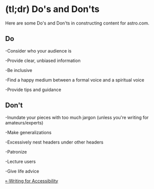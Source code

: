 # (tl;dr) Do's and Don'ts

Here are some Do's and Don'ts in constructing content for astro.com.

## Do

-Consider who your audience is

-Provide clear, unbiased information

-Be inclusive

-Find a happy medium between a formal voice and a spiritual voice

-Provide tips and guidance

## Don't

-Inundate your pieces with too much jargon (unless you're writing for amateurs/experts)

-Make generalizations

-Excessively nest headers under other headers

-Patronize

-Lecture users

-Give life advice

[⇠Writing for Accessibility](03-writing-for-accessibility.html.md)